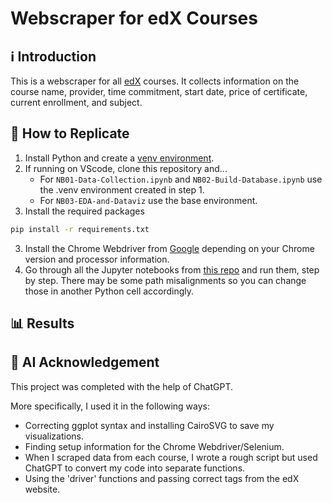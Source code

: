 # Webscraper for edX Courses

## ℹ️ Introduction
This is a webscraper for all [edX](https://www.edx.org/search?tab=course) courses. It collects information on the course name, provider, time commitment, start date, price of certificate, current enrollment, and subject.

## 🔁 How to Replicate
1. Install Python and create a [venv environment](https://www.freecodecamp.org/news/how-to-setup-virtual-environments-in-python/).
2. If running on VScode, clone this repository and...
    - For `NB01-Data-Collection.ipynb` and `NB02-Build-Database.ipynb` use the .venv environment created in step 1.
    - For `NB03-EDA-and-Dataviz` use the base environment.
3. Install the required packages
```bash
pip install -r requirements.txt
```
3. Install the Chrome Webdriver from [Google](https://developer.chrome.com/docs/chromedriver/downloads) depending on your Chrome version and processor information.
4. Go through all the Jupyter notebooks from [this repo](https://github.com/vaughnmitchell13/edX-webscraper/tree/main/myproject/notebooks) and run them, step by step. There may be some path misalignments so you can change those in another Python cell accordingly.

## 📊 Results


## 🤖 AI Acknowledgement
This project was completed with the help of ChatGPT.

More specifically, I used it in the following ways:

- Correcting ggplot syntax and installing CairoSVG to save my visualizations.
- Finding setup information for the Chrome Webdriver/Selenium.
- When I scraped data from each course, I wrote a rough script but used ChatGPT to convert my code into separate functions.
- Using the 'driver' functions and passing correct tags from the edX website.






